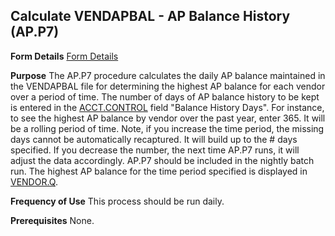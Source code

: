 ## Calculate VENDAPBAL - AP Balance History (AP.P7)
<PageHeader />

**Form Details**
[Form Details](../AP-P7-1/README.md)

**Purpose**
The AP.P7 procedure calculates the daily AP balance maintained in the
VENDAPBAL file for determining the highest AP balance for each vendor over a
period of time.
The number of days of AP balance history to be kept is entered in the
[ACCT.CONTROL](../ACCT-CONTROL/README.md) field "Balance History Days". For instance,
to see the highest AP balance by vendor over the past year, enter 365. It will
be a rolling period of time. Note, if you increase the time period, the
missing days cannot be automatically recaptured. It will build up to the #
days specified. If you decrease the number, the next time AP.P7 runs, it will
adjust the data accordingly. AP.P7 should be included in the nightly batch
run.
The highest AP balance for the time period specified is displayed in
[VENDOR.Q](../VENDOR-Q/README.md).

**Frequency of Use**
This process should be run daily.

**Prerequisites**
None.

<badge text= "Version 8.10.57 " vertical="middle" />

<PageFooter />
